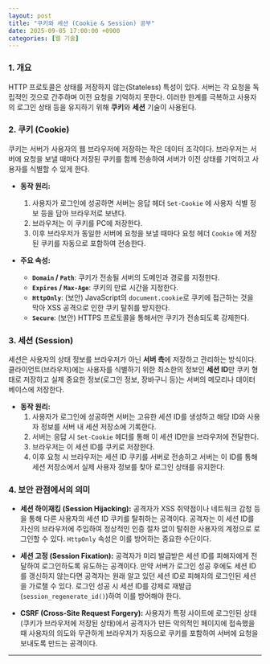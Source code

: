 ```yaml
---
layout: post
title: "쿠키와 세션 (Cookie & Session) 공부"
date: 2025-09-05 17:00:00 +0900
categories: [웹 기술]
---
```


### 1. 개요

HTTP 프로토콜은 상태를 저장하지 않는(Stateless) 특성이 있다. 서버는 각 요청을 독립적인 것으로 간주하며 이전 요청을 기억하지 못한다. 이러한 한계를 극복하고 사용자의 로그인 상태 등을 유지하기 위해 **쿠키**와 **세션** 기술이 사용된다.

### 2. 쿠키 (Cookie)

쿠키는 서버가 사용자의 웹 브라우저에 저장하는 작은 데이터 조각이다. 브라우저는 서버에 요청을 보낼 때마다 저장된 쿠키를 함께 전송하여 서버가 이전 상태를 기억하고 사용자를 식별할 수 있게 한다.

*   **동작 원리:**
    1.  사용자가 로그인에 성공하면 서버는 응답 헤더 `Set-Cookie` 에 사용자 식별 정보 등을 담아 브라우저로 보낸다.
    2.  브라우저는 이 쿠키를 PC에 저장한다.
    3.  이후 브라우저가 동일한 서버에 요청을 보낼 때마다 요청 헤더 `Cookie` 에 저장된 쿠키를 자동으로 포함하여 전송한다.

*   **주요 속성:**
    *   **`Domain` / `Path`**: 쿠키가 전송될 서버의 도메인과 경로를 지정한다.
    *   **`Expires` / `Max-Age`**: 쿠키의 만료 시간을 지정한다.
    *   **`HttpOnly`**: (보안) JavaScript의 `document.cookie`로 쿠키에 접근하는 것을 막아 XSS 공격으로 인한 쿠키 탈취를 방지한다.
    *   **`Secure`**: (보안) HTTPS 프로토콜을 통해서만 쿠키가 전송되도록 강제한다.

### 3. 세션 (Session)

세션은 사용자의 상태 정보를 브라우저가 아닌 **서버 측**에 저장하고 관리하는 방식이다. 클라이언트(브라우저)에는 사용자를 식별하기 위한 최소한의 정보인 **세션 ID**만 쿠키 형태로 저장하고 실제 중요한 정보(로그인 정보, 장바구니 등)는 서버의 메모리나 데이터베이스에 저장한다.

*   **동작 원리:**
    1.  사용자가 로그인에 성공하면 서버는 고유한 세션 ID를 생성하고 해당 ID와 사용자 정보를 서버 내 세션 저장소에 기록한다.
    2.  서버는 응답 시 `Set-Cookie` 헤더를 통해 이 세션 ID만을 브라우저에 전달한다.
    3.  브라우저는 이 세션 ID를 쿠키로 저장한다.
    4.  이후 요청 시 브라우저는 세션 ID 쿠키를 서버로 전송하고 서버는 이 ID를 통해 세션 저장소에서 실제 사용자 정보를 찾아 로그인 상태를 유지한다.

### 4. 보안 관점에서의 의미

*   **세션 하이재킹 (Session Hijacking):**
    공격자가 XSS 취약점이나 네트워크 감청 등을 통해 다른 사용자의 세션 ID 쿠키를 탈취하는 공격이다. 공격자는 이 세션 ID를 자신의 브라우저에 주입하여 정상적인 인증 절차 없이 탈취한 사용자의 계정으로 로그인할 수 있다. `HttpOnly` 속성은 이를 방어하는 중요한 수단이다.

*   **세션 고정 (Session Fixation):**
    공격자가 미리 발급받은 세션 ID를 피해자에게 전달하여 로그인하도록 유도하는 공격이다. 만약 서버가 로그인 성공 후에도 세션 ID를 갱신하지 않는다면 공격자는 원래 알고 있던 세션 ID로 피해자의 로그인된 세션을 가로챌 수 있다. 로그인 성공 시 세션 ID를 강제로 재발급(`session_regenerate_id()`)하여 이를 방어해야 한다.

*   **CSRF (Cross-Site Request Forgery):**
    사용자가 특정 사이트에 로그인된 상태(쿠키가 브라우저에 저장된 상태)에서 공격자가 만든 악의적인 페이지에 접속했을 때 사용자의 의도와 무관하게 브라우저가 자동으로 쿠키를 포함하여 서버에 요청을 보내도록 만드는 공격이다.

<hr class="short-rule">